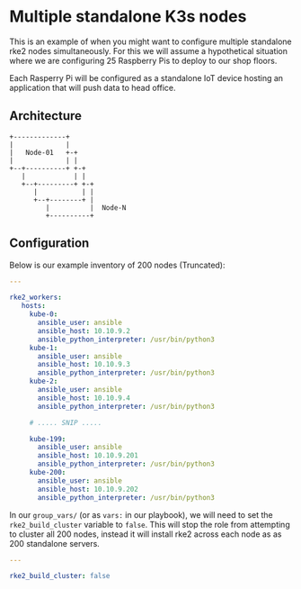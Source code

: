 # Multiple standalone K3s nodes

This is an example of when you might want to configure multiple standalone
rke2 nodes simultaneously. For this we will assume a hypothetical situation
where we are configuring 25 Raspberry Pis to deploy to our shop floors.

Each Rasperry Pi will be configured as a standalone IoT device hosting an
application that will push data to head office.

## Architecture

```text
+-------------+
|             |
|   Node-01   +-+
|             | |
+--+----------+ +-+
   |            | |
   +--+---------+ +-+
      |           | |
      +--+--------+ |
         |          |  Node-N
         +----------+

```

## Configuration

Below is our example inventory of 200 nodes (Truncated):

```yaml
---

rke2_workers:
   hosts:
     kube-0:
       ansible_user: ansible
       ansible_host: 10.10.9.2
       ansible_python_interpreter: /usr/bin/python3
     kube-1:
       ansible_user: ansible
       ansible_host: 10.10.9.3
       ansible_python_interpreter: /usr/bin/python3
     kube-2:
       ansible_user: ansible
       ansible_host: 10.10.9.4
       ansible_python_interpreter: /usr/bin/python3

     # ..... SNIP .....

     kube-199:
       ansible_user: ansible
       ansible_host: 10.10.9.201
       ansible_python_interpreter: /usr/bin/python3
     kube-200:
       ansible_user: ansible
       ansible_host: 10.10.9.202
       ansible_python_interpreter: /usr/bin/python3

```

In our `group_vars/` (or as `vars:` in our playbook), we will need to set the
`rke2_build_cluster` variable to `false`. This will stop the role from
attempting to cluster all 200 nodes, instead it will install rke2 across each
node as as 200 standalone servers.

```yaml
---

rke2_build_cluster: false
```
